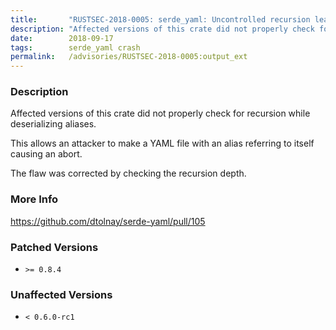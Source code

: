 ```yaml
---
title:       "RUSTSEC-2018-0005: serde_yaml: Uncontrolled recursion leads to abort in deserialization"
description: "Affected versions of this crate did not properly check for recursion while deserializing aliases. This allows an attacker to make a YAML file with an alias referring to itself causing an abort. The flaw was corrected by checking the recursion depth."
date:        2018-09-17
tags:        serde_yaml crash
permalink:   /advisories/RUSTSEC-2018-0005:output_ext
---
```


### Description

Affected versions of this crate did not properly check for recursion
while deserializing aliases.

This allows an attacker to make a YAML file with an alias referring
to itself causing an abort.

The flaw was corrected by checking the recursion depth.

### More Info

<https://github.com/dtolnay/serde-yaml/pull/105>

### Patched Versions

- `>= 0.8.4`



### Unaffected Versions

- `< 0.6.0-rc1`
